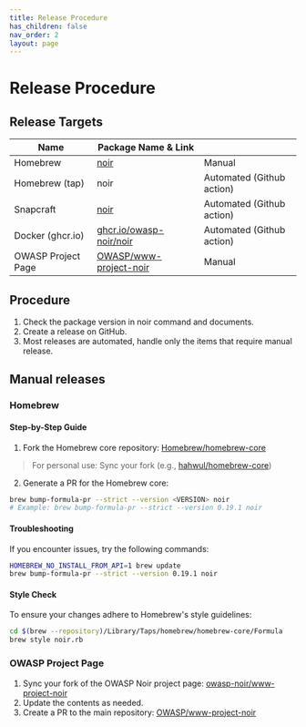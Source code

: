 ```yaml
---
title: Release Procedure
has_children: false
nav_order: 2
layout: page
---
```


# Release Procedure

## Release Targets

| Name             | Package Name & Link     |                           |
|------------------|-------------------------|---------------------------|
| Homebrew         | [noir](https://formulae.brew.sh/formula/noir)                    | Manual                    |
| Homebrew (tap)   | noir                    | Automated (Github action) |
| Snapcraft        | [noir](https://snapcraft.io/noir)                    | Automated (Github action) |
| Docker (ghcr.io) | [ghcr.io/owasp-noir/noir](https://github.com/owasp-noir/noir/pkgs/container/noir) | Automated (Github action) |
| OWASP Project Page | [OWASP/www-project-noir](https://github.com/OWASP/www-project-noir) | Manual |

## Procedure
1. Check the package version in noir command and documents.
2. Create a release on GitHub.
3. Most releases are automated, handle only the items that require manual release.

## Manual releases
### Homebrew 
#### Step-by-Step Guide
1. Fork the Homebrew core repository: [Homebrew/homebrew-core](https://github.com/Homebrew/homebrew-core)
> For personal use: Sync your fork (e.g., [hahwul/homebrew-core](https://github.com/hahwul/homebrew-core))

2. Generate a PR for the Homebrew core:
```bash
brew bump-formula-pr --strict --version <VERSION> noir
# Example: brew bump-formula-pr --strict --version 0.19.1 noir
```

#### Troubleshooting
If you encounter issues, try the following commands:
```bash
HOMEBREW_NO_INSTALL_FROM_API=1 brew update
brew bump-formula-pr --strict --version 0.19.1 noir
```

#### Style Check
To ensure your changes adhere to Homebrew's style guidelines:
```bash
cd $(brew --repository)/Library/Taps/homebrew/homebrew-core/Formula
brew style noir.rb
```

### OWASP Project Page
1. Sync your fork of the OWASP Noir project page: [owasp-noir/www-project-noir](https://github.com/owasp-noir/www-project-noir)
2. Update the contents as needed.
3. Create a PR to the main repository: [OWASP/www-project-noir](https://github.com/OWASP/www-project-noir)